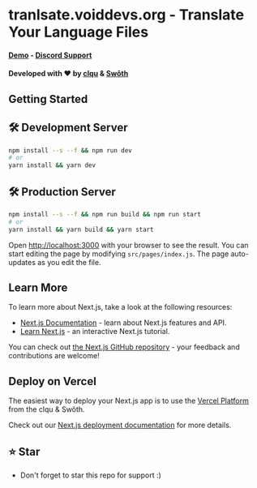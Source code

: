 # tranlsate.voiddevs.org - Translate Your Language Files<br/>
#### [Demo](https://translate.voiddevs.org) - [Discord Support](https://discord.gg/VmjJqQy4bz)
#### Developed with ❤️ by [clqu](https://clqu.live) & [Swôth](https://swoth.xyz)


## Getting Started

## 🛠 Development Server

```bash
npm install --s --f && npm run dev
# or
yarn install && yarn dev
```
## 🛠 Production Server
```bash
npm install --s --f && npm run build && npm run start
# or
yarn install && yarn build && yarn start
```
Open [http://localhost:3000](http://localhost:3000) with your browser to see the result.
You can start editing the page by modifying `src/pages/index.js`. The page auto-updates as you edit the file.


## Learn More

To learn more about Next.js, take a look at the following resources:

- [Next.js Documentation](https://nextjs.org/docs) - learn about Next.js features and API.
- [Learn Next.js](https://nextjs.org/learn) - an interactive Next.js tutorial.

You can check out [the Next.js GitHub repository](https://github.com/vercel/next.js/) - your feedback and contributions are welcome!

## Deploy on Vercel

The easiest way to deploy your Next.js app is to use the [Vercel Platform](https://vercel.com/new/import?s=https://github.com/clqu/json-translator&utm_source=translate.serity.me) from the clqu & Swôth.

Check out our [Next.js deployment documentation](https://nextjs.org/docs/deployment) for more details.

## ⭐ Star
 - Don't forget to star this repo for support :)
